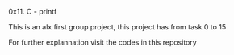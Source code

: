 0x11. C - printf

This is an alx first group project, this project has from task 0 to 15

For further explannation visit the codes in this repository
